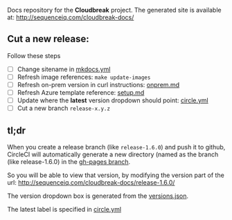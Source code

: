 Docs repository for the **Cloudbreak** project. The generated site is available at: http://sequenceiq.com/cloudbreak-docs/

## Cut a new release:

Follow these steps

- [ ] Change sitename in [mkdocs.yml](https://github.com/hortonworks/cloudbreak-docs/blob/master/mkdocs.yml#L1)
- [ ] Refresh image references: `make update-images`
- [ ] Refresh on-prem version in curl instructions: [onprem.md](https://github.com/hortonworks/cloudbreak-docs/blob/master/docs/onprem.md#install-cloudbreak-deployer-1)
- [ ] Refresh Azure template reference: [setup.md](https://github.com/hortonworks/cloudbreak-docs/blob/master/docs/azure/setup.md#deploy-using-the-azure-portal)
- [ ] Update  where the **latest** version dropdown should point: [circle.yml](https://github.com/hortonworks/cloudbreak-docs/blob/master/circle.yml#L20)
- [ ] Cut a new  branch `release-x.y.z`

## tl;dr

When you create a release branch (like `release-1.6.0`) and push it  to github, CircleCI will automatically generate a new directory (named as the  branch (like  release-1.6.0) in the [gh-pages branch](https://github.com/hortonworks/cloudbreak-docs/tree/gh-pages).

So you will be able to  view that version, by modifying the version part of the url: http://sequenceiq.com/cloudbreak-docs/release-1.6.0/

The version dropdown box is generated from the [versions.json](https://github.com/hortonworks/cloudbreak-docs/blob/gh-pages/versions.json).

The latest label is specified in  [circle.yml](https://github.com/hortonworks/cloudbreak-docs/blob/master/circle.yml#L20)
